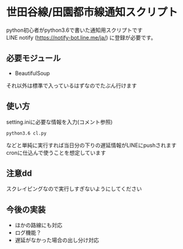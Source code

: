 世田谷線/田園都市線通知スクリプト
====

python初心者がpython3.6で書いた通知用スクリプトです  
LINE notify (https://notify-bot.line.me/ja/) に登録が必要です。

## 必要モジュール  
 - BeautifulSoup  

それ以外は標準で入っているはずなのでたぶん行けます  

## 使い方  

setting.iniに必要な情報を入力(コメント参照) 
```
python3.6 cl.py
```
などと単純に実行すれば当日分の下りの遅延情報がLINEにpushされます  
cronに仕込んで使うことを想定しています  

## 注意dd
スクレイピングなので実行しすぎないようにしてください  

## 今後の実装  
 - ほかの路線にも対応
 - ログ機能？
 - 遅延がなかった場合の出し分け対応
